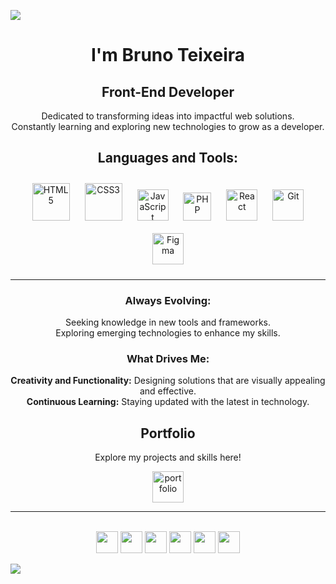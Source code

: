 ![](https://capsule-render.vercel.app/api?type=waving&height=150&color=50:04001e,100:0440de&textBg=false)

<div align="center">
  <h1>I'm Bruno Teixeira</h1>
  <h2>Front-End Developer</h2> 
  <p>Dedicated to transforming ideas into impactful web solutions.<br>Constantly learning and exploring new technologies to grow as a developer.</p>
</div>

<div align="center">
<h2>Languages and Tools:</h2>
<a href="https://www.w3schools.com/html/default.asp" target="_blank"><img style="margin: 10px" src="https://profilinator.rishav.dev/skills-assets/html5-original-wordmark.svg" alt="HTML5" height="60" /></a> 
<a href="https://www.w3schools.com/css/" target="_blank"><img style="margin: 10px" src="https://profilinator.rishav.dev/skills-assets/css3-original-wordmark.svg" alt="CSS3" height="60" /></a>  
<a href="https://www.javascript.com/" target="_blank"><img style="margin: 10px" src="https://profilinator.rishav.dev/skills-assets/javascript-original.svg" alt="JavaScript" height="50" /></a>
<a href="https://www.php.net/" target="_blank"><img style="margin: 10px" src="https://th.bing.com/th/id/R.a64aa98408a0d6df8f0accb876456b7c?rik=LKOP4%2bNl%2bijnUg&pid=ImgRaw&r=0" alt="PHP" height="45" /></a>
<a href="https://reactjs.org/" target="_blank"><img style="margin: 10px" src="https://user-images.githubusercontent.com/25181517/183897015-94a058a6-b86e-4e42-a37f-bf92061753e5.png" alt="React" height="50" /></a>  
<a href="https://github.com/" target="_blank"><img style="margin: 10px" src="https://profilinator.rishav.dev/skills-assets/git-scm-icon.svg" alt="Git" height="50" /></a>  
<a href="https://www.figma.com/" target="_blank"><img style="margin: 10px" src="https://profilinator.rishav.dev/skills-assets/figma-icon.svg" alt="Figma" height="50" /></a>
</div>

-----
<div align="center">
<h3>Always Evolving:</h3>
<p>Seeking knowledge in new tools and frameworks.<br> Exploring emerging technologies to enhance my skills.</p>
<h3>What Drives Me:</h3>
<p><strong>Creativity and Functionality:</strong> Designing solutions that are visually appealing and effective.<br><strong>Continuous Learning:</strong>  Staying updated with the latest in technology.  
</p>
</div>


<div align="center">
    <h2>Portfolio</h2>
    <p>Explore my projects and skills here! </p>
    <p><a href="https://portfolio-bruno-txrs.vercel.app/"><img src="https://img.icons8.com/?size=100&id=23877&format=png&color=ffffff" alt="portfolio" height="50"></a></p>
</div>

------
<br>
<div align="center">
  <a href="https://www.linkedin.com/in/brunotxrs/" target="_blank"><img src="https://raw.githubusercontent.com/maurodesouza/profile-readme-generator/master/src/assets/icons/social/linkedin/default.svg" height="35"></a> 
  <a href="https://x.com/brunotxrs" target="_blank"><img src="https://th.bing.com/th/id/ODLS.f6476f17-1068-4ccf-848c-236667b37fb5?w=32&h=32&qlt=90&pcl=fffffc&o=6&pid=1.2" height="35"></a>
  <a href="https://ptb.discord.com/channels/brunotxrs" target="_blank"><img src="https://raw.githubusercontent.com/maurodesouza/profile-readme-generator/master/src/assets/icons/social/discord/default.svg" height="35"></a>
  <a href="https://www.instagram.com/bruno_txrs/" target="_blank"><img src="https://th.bing.com/th/id/ODLS.7e9375d5-26a4-4702-bb17-c140827dc762?w=32&h=32&qlt=90&pcl=fffffc&o=6&pid=1.2" height="35"></a>
  <a href="https://wa.me/92993530995" target="_blank"><img src="https://th.bing.com/th/id/ODLS.50fab04a-0a4f-4927-bd9f-8da06c12d918?w=32&h=32&qlt=90&pcl=fffffa&o=6&pid=1.2" height="35"></a>
   <a href="mailto:brunootxrs@gmail.com" target="_blank"><img src="https://img.icons8.com/?size=96&id=X0mEIh0RyDdL&format=png" height="35"></a>
</div>

![](https://capsule-render.vercel.app/api?type=waving&height=150&color=50:04001e,10:0440de&section=footer)
